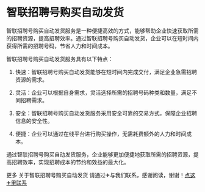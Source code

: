 # 智联招聘号购买自动发货

智联招聘号购买自动发货服务是一种便捷高效的方式，能够帮助企业快速获取所需的招聘资源，提高招聘效率。通过智联招聘号购买自动发货，企业可以在短时间内获得所需的招聘号码，节省人力和时间成本。

智联招聘号购买自动发货服务具有以下特点：

1. 快速：智联招聘号购买自动发货能够在短时间内完成交付，满足企业急需招聘资源的需求。

2. 灵活：企业可以根据自身需求，灵活选择所需的招聘号码种类和数量，满足不同招聘需求。

3. 安全：智联招聘号购买自动发货服务采用安全可靠的交易方式，保障企业招聘信息的安全性。

4. 便捷：企业可以通过在线平台进行购买操作，无需耗费额外的人力和时间成本。

通过智联招聘号购买自动发货服务，企业能够更加便捷地获取所需的招聘资源，提高招聘效率，实现招聘成本的节约和效益的最大化。

更多 关于智联招聘号购买自动发货 请通过✈与我们联系，感谢阅读，谢谢！[点这✈里联系](https://ads.k02.cc)